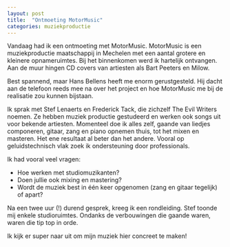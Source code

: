 ```yaml
---
layout: post
title:  "Ontmoeting MotorMusic"
categories: muziekproductie
---
```


Vandaag had ik een ontmoeting met MotorMusic.
MotorMusic is een muziekproductie maatschappij in Mechelen met een aantal grotere en kleinere opnameruimtes.
Bij het binnenkomen werd ik hartelijk ontvangen.
Aan de muur hingen CD covers van artiesten als Bart Peeters en Milow.

Best spannend, maar Hans Bellens heeft me enorm gerustgesteld.
Hij dacht aan de telefoon reeds mee na over het project en hoe MotorMusic me bij de realisatie zou kunnen bijstaan.

Ik sprak met Stef Lenaerts en Frederick Tack, die zichzelf The Evil Writers noemen.
Ze hebben muziek productie gestudeerd en werken ook songs uit voor bekende artiesten.
Momenteel doe ik alles zelf, gaande van liedjes componeren, gitaar, zang en piano opnemen thuis, tot het mixen en masteren.
Het ene resultaat al beter dan het andere.
Vooral op geluidstechnisch vlak zoek ik ondersteuning door professionals.

Ik had vooral veel vragen:

- Hoe werken met studiomuzikanten?
- Doen jullie ook mixing en mastering?
- Wordt de muziek best in één keer opgenomen (zang en gitaar tegelijk) of apart?

Na een twee uur (!) durend gesprek, kreeg ik een rondleiding.
Stef toonde mij enkele studioruimtes.
Ondanks de verbouwingen die gaande waren, waren die tip top in orde.

Ik kijk er super naar uit om mijn muziek hier concreet te maken!